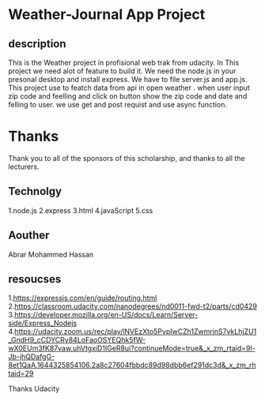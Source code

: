 # Weather-Journal App Project

## description
This is the Weather project in profisional web trak from udacity.
In This project we need alot of feature to build it.
We need the node.js in your presonal desktop and install express.
We have to file server.js and app.js.
This project use to featch data from api in open weather .
when user input zip code and feelling and click on button show the  zip code and date and felling to user.
we use get and post requist and use async function.

# Thanks
Thank you to all of the sponsors of this scholarship, and thanks to all the lecturers.

## Technolgy
1.node.js
2.express
3.html
4.javaScript
5.css
## Aouther
Abrar Mohammed Hassan
 ## resoucses
 1.https://expressjs.com/en/guide/routing.html
 2.https://classroom.udacity.com/nanodegrees/nd0011-fwd-t2/parts/cd0429
 3.https://developer.mozilla.org/en-US/docs/Learn/Server-side/Express_Nodejs
 4.https://udacity.zoom.us/rec/play/lNVEzXto5PvpIwCZh1ZwmrinS7vkLhjZU1_GndH9_cCDYCRy84LoFaoOSYEQhk5fW-wX0EUm3fK87vaw.uhVtgxiD1IGeR8ui?continueMode=true&_x_zm_rtaid=9l-Jb-jhQDafgG-8et1QaA.1644325854106.2a8c27604fbbdc89d98dbb6ef291dc3d&_x_zm_rhtaid=29

Thanks Udacity

